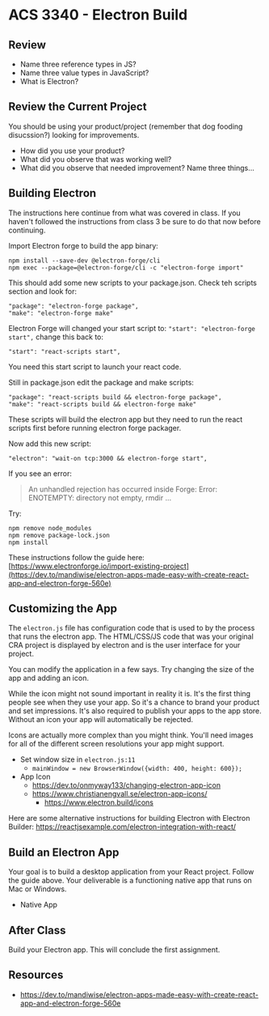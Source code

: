 # ACS 3340 - Electron Build

<!-- > -->

## Review

- Name three reference types in JS? 
- Name three value types in JavaScript?
- What is Electron?

<!-- > -->

## Review the Current Project

You should be using your product/project (remember that dog fooding disucssion?) looking for improvements. 

<!-- > -->

- How did you use your product? 
- What did you observe that was working well?
- What did you observe that needed improvement? Name three things...

<!-- > -->

## Building Electron

<!-- > -->

The instructions here continue from what was covered in class. If you haven't followed the instructions from class 3 be sure to do that now before continuing. 

<!-- > -->

Import Electron forge to build the app binary: 

```
npm install --save-dev @electron-forge/cli
npm exec --package=@electron-forge/cli -c "electron-forge import"
```

This should add some new scripts to your package.json. Check teh scripts section and look for: 

```
"package": "electron-forge package",
"make": "electron-forge make"
```

Electron Forge will changed your start script to: `"start": "electron-forge start",` change this back to: 

```
"start": "react-scripts start",
```

You need this start script to launch your react code. 

Still in package.json edit the package and make scripts: 

```
"package": "react-scripts build && electron-forge package",
"make": "react-scripts build && electron-forge make"
```

These scripts will build the electron app but they need to run the react scripts first before running electron forge packager. 

Now add this new script: 

```
"electron": "wait-on tcp:3000 && electron-forge start",
```






If you see an error: 

> An unhandled rejection has occurred inside Forge:
Error: ENOTEMPTY: directory not empty, rmdir ...

Try: 

```
npm remove node_modules 
npm remove package-lock.json
npm install 
```








These instructions follow the guide here: [https://www.electronforge.io/import-existing-project](https://dev.to/mandiwise/electron-apps-made-easy-with-create-react-app-and-electron-forge-560e)

<!-- > -->

## Customizing the App

<!-- > -->

The `electron.js` file has configuration code that is used to by the process that runs the electron app. The HTML/CSS/JS code that was your original CRA project is displayed by electron and is the user interface for your project.

<!-- > -->

You can modify the application in a few says. Try changing the size of the app and adding an icon. 

<!-- > -->

While the icon might not sound important in reality it is. It's the first thing people see when they use your app. So it's a chance to brand your product and set impressions. It's also required to publish your apps to the app store. Without an icon your app will automatically be rejected. 

<!-- > -->

Icons are actually more complex than you might think. You'll need images for all of the different screen resolutions your app might support. 

- Set window size in `electron.js:11`
	- `mainWindow = new BrowserWindow({width: 400, height: 600});`
- App Icon
	- https://dev.to/onmyway133/changing-electron-app-icon
  - https://www.christianengvall.se/electron-app-icons/
	- https://www.electron.build/icons

Here are some alternative instructions for building Electron with Electron Builder: https://reactjsexample.com/electron-integration-with-react/

<!-- > -->
	
## Build an Electron App

<!-- > -->

Your goal is to build a desktop application from your React project. Follow the guide above. Your deliverable is a functioning native app that runs on Mac or Windows. 

- Native App

<!-- > -->

## After Class

Build your Electron app. This will conclude the first assignment. 

<!-- > -->

## Resources

- https://dev.to/mandiwise/electron-apps-made-easy-with-create-react-app-and-electron-forge-560e
